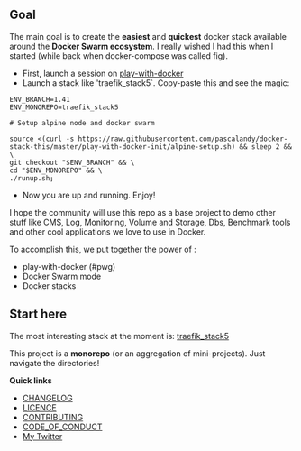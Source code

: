 ## Goal

The main goal is to create the **easiest** and **quickest** docker stack available around the **Docker Swarm ecosystem**. I really wished I had this when I started (while back when docker-compose was called fig).

- First, launch a session on [play-with-docker](https://labs.play-with-docker.com/)
- Launch a stack like 'traefik_stack5`. Copy-paste this and see the magic:

```
ENV_BRANCH=1.41
ENV_MONOREPO=traefik_stack5

# Setup alpine node and docker swarm

source <(curl -s https://raw.githubusercontent.com/pascalandy/docker-stack-this/master/play-with-docker-init/alpine-setup.sh) && sleep 2 && \
git checkout "$ENV_BRANCH" && \
cd "$ENV_MONOREPO" && \
./runup.sh;
```

- Now you are up and running. Enjoy!

I hope the community will use this repo as a base project to demo other stuff like CMS, Log, Monitoring, Volume and Storage, Dbs, Benchmark tools and other cool applications we love to use in Docker.

To accomplish this, we put together the power of :

- play-with-docker (#pwg)
- Docker Swarm mode
- Docker stacks

## Start here

The most interesting stack at the moment is: [traefik_stack5](./traefik_stack5)

This project is a **monorepo** (or an aggregation of mini-projects). Just navigate the directories! 

**Quick links**
  
- [CHANGELOG](./CHANGELOG.md)
- [LICENCE](./LICENCE.md)
- [CONTRIBUTING](./CONTRIBUTING.md)
- [CODE_OF_CONDUCT](./CODE_OF_CONDUCT.md)
- [My Twitter](https://twitter.com/askpascalandy)